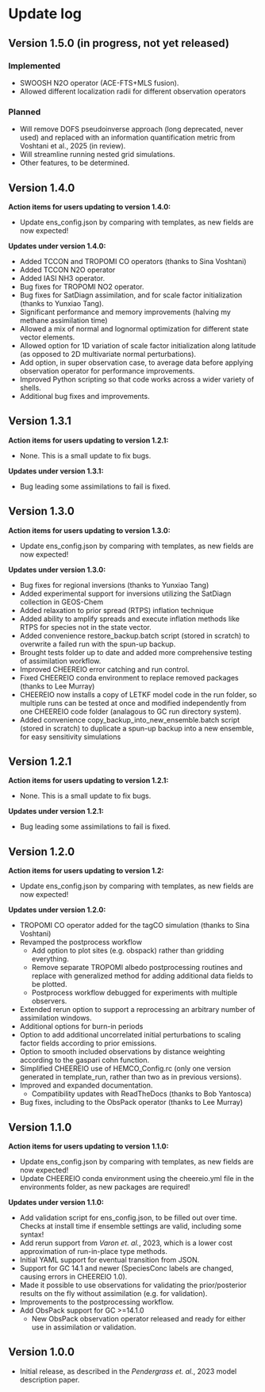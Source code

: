 # Update log

## Version 1.5.0 (in progress, not yet released)

### Implemented

* SWOOSH N2O operator (ACE-FTS+MLS fusion).
* Allowed different localization radii for different observation operators

### Planned

* Will remove DOFS pseudoinverse approach (long deprecated, never used) and replaced with an information quantification metric from Voshtani et al., 2025 (in review).
* Will streamline running nested grid simulations.
* Other features, to be determined.

## Version 1.4.0

**Action items for users updating to version 1.4.0:**

* Update ens_config.json by comparing with templates, as new fields are now expected!

**Updates under version 1.4.0:**

* Added TCCON and TROPOMI CO operators (thanks to Sina Voshtani)
* Added TCCON N2O operator
* Added IASI NH3 operator.
* Bug fixes for TROPOMI NO2 operator.
* Bug fixes for SatDiagn assimilation, and for scale factor initialization (thanks to Yunxiao Tang).
* Significant performance and memory improvements (halving my methane assimilation time)
* Allowed a mix of normal and lognormal optimization for different state vector elements.
* Allowed option for 1D variation of scale factor initialization along latitude (as opposed to 2D multivariate normal perturbations). 
* Add option, in super observation case, to average data before applying observation operator for performance improvements.
* Improved Python scripting so that code works across a wider variety of shells. 
* Additional bug fixes and improvements.

## Version 1.3.1

**Action items for users updating to version 1.2.1:**

* None. This is a small update to fix bugs.

**Updates under version 1.3.1:**

* Bug leading some assimilations to fail is fixed.

## Version 1.3.0

**Action items for users updating to version 1.3.0:**

* Update ens_config.json by comparing with templates, as new fields are now expected!

**Updates under version 1.3.0:**

* Bug fixes for regional inversions (thanks to Yunxiao Tang)
* Added experimental support for inversions utilizing the SatDiagn collection in GEOS-Chem
* Added relaxation to prior spread (RTPS) inflation technique
* Added ability to amplify spreads and execute inflation methods like RTPS for species not in the state vector.
* Added convenience restore_backup.batch script (stored in scratch) to overwrite a failed run with the spun-up backup.
* Brought tests folder up to date and added more comprehensive testing of assimilation workflow.
* Improved CHEEREIO error catching and run control.
* Fixed CHEEREIO conda environment to replace removed packages (thanks to Lee Murray)
* CHEEREIO now installs a copy of LETKF model code in the run folder, so multiple runs can be tested at once and modified independently from one CHEEREIO code folder (analagous to GC run directory system).
* Added convenience copy_backup_into_new_ensemble.batch script (stored in scratch) to duplicate a spun-up backup into a new ensemble, for easy sensitivity simulations

## Version 1.2.1

**Action items for users updating to version 1.2.1:**

* None. This is a small update to fix bugs.

**Updates under version 1.2.1:**

* Bug leading some assimilations to fail is fixed.


## Version 1.2.0

**Action items for users updating to version 1.2:**

* Update ens_config.json by comparing with templates, as new fields are now expected!

**Updates under version 1.2.0:**

* TROPOMI CO operator added for the tagCO simulation (thanks to Sina Voshtani)
* Revamped the postprocess workflow
  * Add option to plot sites (e.g. obspack) rather than gridding everything.
  * Remove separate TROPOMI albedo postprocessing routines and replace with generalized method for adding additional data fields to be plotted. 
  * Postprocess workflow debugged for experiments with multiple observers.
* Extended rerun option to support a reprocessing an arbitrary number of assimilation windows.
* Additional options for burn-in periods
* Option to add additional uncorrelated initial perturbations to scaling factor fields according to prior emissions.
* Option to smooth included observations by distance weighting according to the gaspari cohn function.
* Simplified CHEEREIO use of HEMCO_Config.rc (only one version generated in template_run, rather than two as in previous versions).
* Improved and expanded documentation.
  * Compatibility updates with ReadTheDocs (thanks to Bob Yantosca)
* Bug fixes, including to the ObsPack operator (thanks to Lee Murray)


## Version 1.1.0

**Action items for users updating to version 1.1.0:**

* Update ens_config.json by comparing with templates, as new fields are now expected!
* Update CHEEREIO conda environment using the cheereio.yml file in the environments folder, as new packages are required!

**Updates under version 1.1.0:**

* Add validation script for ens_config.json, to be filled out over time. Checks at install time if ensemble settings are valid, including some syntax!
* Add rerun support from *Varon et. al.*, 2023, which is a lower cost approximation of run-in-place type methods.
* Initial YAML support for eventual transition from JSON.
* Support for GC 14.1 and newer (SpeciesConc labels are changed, causing errors in CHEEREIO 1.0).
* Made it possible to use observations for validating the prior/posterior results on the fly without assimilation (e.g. for validation).
* Improvements to the postprocessing workflow. 
* Add ObsPack support for GC >=14.1.0
  * New ObsPack observation operator released and ready for either use in assimilation or validation.

## Version 1.0.0

* Initial release, as described in the *Pendergrass et. al.*, 2023 model description paper.
